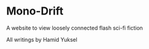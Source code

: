 # Mono-Drift

A website to view loosely connected flash sci-fi fiction

All writings by Hamid Yuksel

